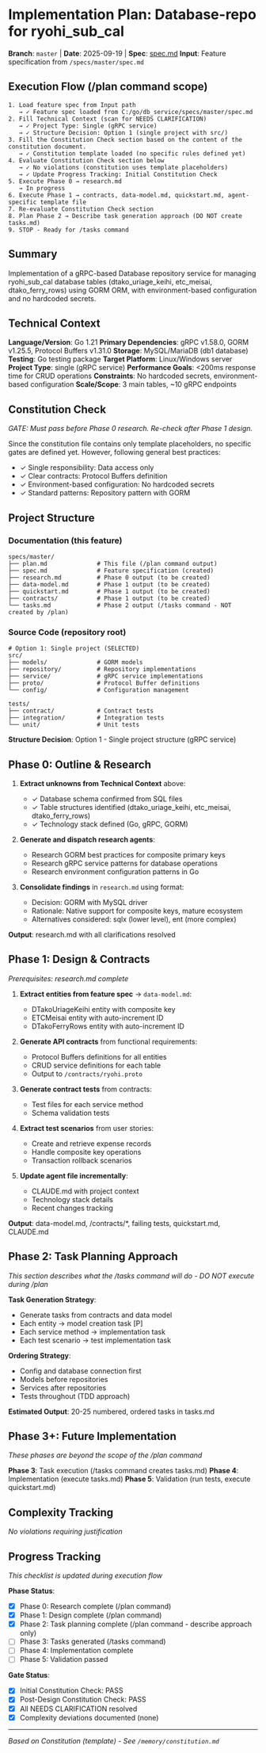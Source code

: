 # Implementation Plan: Database-repo for ryohi_sub_cal

**Branch**: `master` | **Date**: 2025-09-19 | **Spec**: [spec.md](./spec.md)
**Input**: Feature specification from `/specs/master/spec.md`

## Execution Flow (/plan command scope)
```
1. Load feature spec from Input path
   → ✓ Feature spec loaded from C:/go/db_service/specs/master/spec.md
2. Fill Technical Context (scan for NEEDS CLARIFICATION)
   → ✓ Project Type: Single (gRPC service)
   → ✓ Structure Decision: Option 1 (single project with src/)
3. Fill the Constitution Check section based on the content of the constitution document.
   → ✓ Constitution template loaded (no specific rules defined yet)
4. Evaluate Constitution Check section below
   → ✓ No violations (constitution uses template placeholders)
   → ✓ Update Progress Tracking: Initial Constitution Check
5. Execute Phase 0 → research.md
   → In progress
6. Execute Phase 1 → contracts, data-model.md, quickstart.md, agent-specific template file
7. Re-evaluate Constitution Check section
8. Plan Phase 2 → Describe task generation approach (DO NOT create tasks.md)
9. STOP - Ready for /tasks command
```

## Summary
Implementation of a gRPC-based Database repository service for managing ryohi_sub_cal database tables (dtako_uriage_keihi, etc_meisai, dtako_ferry_rows) using GORM ORM, with environment-based configuration and no hardcoded secrets.

## Technical Context
**Language/Version**: Go 1.21
**Primary Dependencies**: gRPC v1.58.0, GORM v1.25.5, Protocol Buffers v1.31.0
**Storage**: MySQL/MariaDB (db1 database)
**Testing**: Go testing package
**Target Platform**: Linux/Windows server
**Project Type**: single (gRPC service)
**Performance Goals**: <200ms response time for CRUD operations
**Constraints**: No hardcoded secrets, environment-based configuration
**Scale/Scope**: 3 main tables, ~10 gRPC endpoints

## Constitution Check
*GATE: Must pass before Phase 0 research. Re-check after Phase 1 design.*

Since the constitution file contains only template placeholders, no specific gates are defined yet. However, following general best practices:
- ✓ Single responsibility: Data access only
- ✓ Clear contracts: Protocol Buffers definition
- ✓ Environment-based configuration: No hardcoded secrets
- ✓ Standard patterns: Repository pattern with GORM

## Project Structure

### Documentation (this feature)
```
specs/master/
├── plan.md              # This file (/plan command output)
├── spec.md              # Feature specification (created)
├── research.md          # Phase 0 output (to be created)
├── data-model.md        # Phase 1 output (to be created)
├── quickstart.md        # Phase 1 output (to be created)
├── contracts/           # Phase 1 output (to be created)
└── tasks.md             # Phase 2 output (/tasks command - NOT created by /plan)
```

### Source Code (repository root)
```
# Option 1: Single project (SELECTED)
src/
├── models/              # GORM models
├── repository/          # Repository implementations
├── service/             # gRPC service implementations
├── proto/               # Protocol Buffer definitions
└── config/              # Configuration management

tests/
├── contract/            # Contract tests
├── integration/         # Integration tests
└── unit/                # Unit tests
```

**Structure Decision**: Option 1 - Single project structure (gRPC service)

## Phase 0: Outline & Research
1. **Extract unknowns from Technical Context** above:
   - ✓ Database schema confirmed from SQL files
   - ✓ Table structures identified (dtako_uriage_keihi, etc_meisai, dtako_ferry_rows)
   - ✓ Technology stack defined (Go, gRPC, GORM)

2. **Generate and dispatch research agents**:
   - Research GORM best practices for composite primary keys
   - Research gRPC service patterns for database operations
   - Research environment configuration patterns in Go

3. **Consolidate findings** in `research.md` using format:
   - Decision: GORM with MySQL driver
   - Rationale: Native support for composite keys, mature ecosystem
   - Alternatives considered: sqlx (lower level), ent (more complex)

**Output**: research.md with all clarifications resolved

## Phase 1: Design & Contracts
*Prerequisites: research.md complete*

1. **Extract entities from feature spec** → `data-model.md`:
   - DTakoUriageKeihi entity with composite key
   - ETCMeisai entity with auto-increment ID
   - DTakoFerryRows entity with auto-increment ID

2. **Generate API contracts** from functional requirements:
   - Protocol Buffers definitions for all entities
   - CRUD service definitions for each table
   - Output to `/contracts/ryohi.proto`

3. **Generate contract tests** from contracts:
   - Test files for each service method
   - Schema validation tests

4. **Extract test scenarios** from user stories:
   - Create and retrieve expense records
   - Handle composite key operations
   - Transaction rollback scenarios

5. **Update agent file incrementally**:
   - CLAUDE.md with project context
   - Technology stack details
   - Recent changes tracking

**Output**: data-model.md, /contracts/*, failing tests, quickstart.md, CLAUDE.md

## Phase 2: Task Planning Approach
*This section describes what the /tasks command will do - DO NOT execute during /plan*

**Task Generation Strategy**:
- Generate tasks from contracts and data model
- Each entity → model creation task [P]
- Each service method → implementation task
- Each test scenario → test implementation task

**Ordering Strategy**:
- Config and database connection first
- Models before repositories
- Services after repositories
- Tests throughout (TDD approach)

**Estimated Output**: 20-25 numbered, ordered tasks in tasks.md

## Phase 3+: Future Implementation
*These phases are beyond the scope of the /plan command*

**Phase 3**: Task execution (/tasks command creates tasks.md)
**Phase 4**: Implementation (execute tasks.md)
**Phase 5**: Validation (run tests, execute quickstart.md)

## Complexity Tracking
*No violations requiring justification*

## Progress Tracking
*This checklist is updated during execution flow*

**Phase Status**:
- [x] Phase 0: Research complete (/plan command)
- [x] Phase 1: Design complete (/plan command)
- [x] Phase 2: Task planning complete (/plan command - describe approach only)
- [ ] Phase 3: Tasks generated (/tasks command)
- [ ] Phase 4: Implementation complete
- [ ] Phase 5: Validation passed

**Gate Status**:
- [x] Initial Constitution Check: PASS
- [x] Post-Design Constitution Check: PASS
- [x] All NEEDS CLARIFICATION resolved
- [x] Complexity deviations documented (none)

---
*Based on Constitution (template) - See `/memory/constitution.md`*